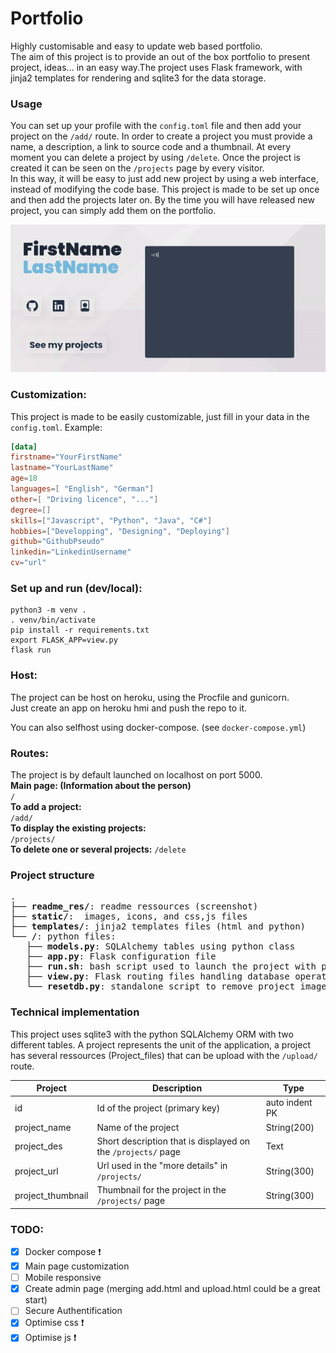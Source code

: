 # Portfolio

Highly customisable and easy to update web based portfolio.  
The aim of this project is to provide an out of the box portfolio to present project, ideas... in an easy way.The project uses Flask framework, with jinja2 templates for rendering and sqlite3 for the data storage.  

### Usage

You can set up your profile with the `config.toml` file and then add your project on the `/add/` route.
In order to create a project you must provide a name, a description, a link to source code and a thumbnail. At every moment you can delete a project by using `/delete`. Once the project is created it can be seen on the `/projects` page by every visitor.  
In this way, it will be easy to just add new project by using a web interface, instead of modifying the code base.
This project is made to be set up once and then add the projects later on. By the time you will have released new project, you can simply add them on the portfolio.  

<p align="center">
<img src="readme_res/pef.gif" width=700> 
</p>

### Customization:

This project is made to be easily customizable, just fill in your data in the `config.toml`.
Example:
```toml
[data]
firstname="YourFirstName"
lastname="YourLastName"
age=18
languages=[ "English", "German"]
other=[ "Driving licence", "..."]
degree=[]
skills=["Javascript", "Python", "Java", "C#"]
hobbies=["Developping", "Designing", "Deploying"]
github="GithubPseudo"
linkedin="LinkedinUsername"
cv="url"

```

### Set up and run (dev/local):
```
python3 -m venv .
. venv/bin/activate
pip install -r requirements.txt
export FLASK_APP=view.py
flask run
```

### Host:

The project can be host on heroku, using the Procfile and gunicorn.  
Just create an app on heroku hmi and push the repo to it.

You can also selfhost using docker-compose. (see `docker-compose.yml`)
### Routes:

The project is by default launched on localhost on port 5000.  
**Main page: (Information about the person)**  
`/`  
**To add a project:**  
`/add/`  
**To display the existing projects:**  
`/projects/`  
**To delete one or several projects:**
`/delete`

### Project structure
<pre>
.  
├── <b>readme_res/</b>: readme ressources (screenshot)  
├── <b>static/</b>:  images, icons, and css,js files  
├── <b>templates/</b>: jinja2 templates files (html and python)  
└── <b>/</b>: python files:  
   ├── <b>models.py</b>: SQLAlchemy tables using python class  
   ├── <b>app.py</b>: Flask configuration file 
   ├── <b>run.sh</b>: bash script used to launch the project with python venv  
   ├── <b>view.py</b>: Flask routing files handling database operations  
   └── <b>resetdb.py</b>: standalone script to remove project_images and database content   
</pre>


### Technical implementation

This project uses sqlite3 with the python SQLAlchemy ORM with two different tables.
A project represents the unit of the application, a project has several ressources (Project_files) that can be upload with the `/upload/` route.

| Project        | Description                                                  | Type           |
|----------------|--------------------------------------------------------------|----------------|
| id             | Id of the project (primary key)                              | auto indent PK |
| project_name   | Name of the project                                          | String(200)    |
| project_des    | Short description that is displayed on the `/projects/` page | Text           |
| project_url    | Url used in the "more details" in `/projects/`         | String(300)    |
| project_thumbnail | Thumbnail for the project in the `/projects/` page  | String(300) |

### TODO:  
- [x] Docker compose  :exclamation:
- [x] Main page customization
- [ ] Mobile responsive
- [x] Create admin page (merging add.html and upload.html could be a great start)
- [ ] Secure Authentification
- [x] Optimise css :exclamation:
- [x] Optimise js :exclamation:
